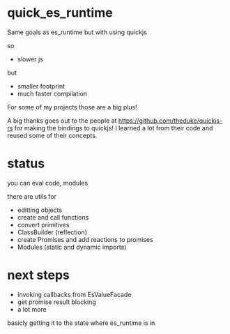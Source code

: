 # quick_es_runtime

Same goals as es_runtime but with using quickjs

so 
* slower js

but
 
* smaller footprint 
* much faster compilation

For some of my projects those are a big plus!

A big thanks goes out to the people at https://github.com/theduke/quickjs-rs for making the bindings to quickjs!
I learned a lot from their code and reused some of their concepts.

# status

you can eval code, modules

there are utils for
* editting objects
* create and call functions
* convert primitives
* ClassBuilder (reflection)
* create Promises and add reactions to promises
* Modules (static and dynamic imports)

# next steps

* invoking callbacks from EsValueFacade
* get promise result blocking
* a lot more

basicly getting it to the state where es_runtime is in


